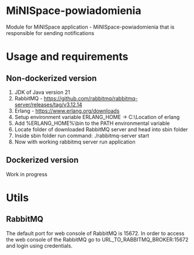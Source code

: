 # MiNISpace-powiadomienia
Module for MiNISpace application - MiNISpace-powiadomienia that is responsible for sending notifications

# Usage and requirements
## Non-dockerized version
1. JDK of Java version 21
2. RabbitMQ - https://github.com/rabbitmq/rabbitmq-server/releases/tag/v3.12.14
3. Erlang - https://www.erlang.org/downloads
4. Setup environment variable ERLANG_HOME -> C:\Location of erlang
5. Add %ERLANG_HOME%\bin to the PATH environmental variable
6. Locate folder of downloaded RabbitMQ server and head into sbin folder
7. Inside sbin folder run command: ./rabbitmq-server start
8. Now with working rabbitmq server run application

## Dockerized version
Work in progress

# Utils
## RabbitMQ 
The default port for web console of RabbitMQ is 15672.
In order to access the web console of the RabbitMQ go to URL_TO_RABBITMQ_BROKER:15672 
and login using credentials. 